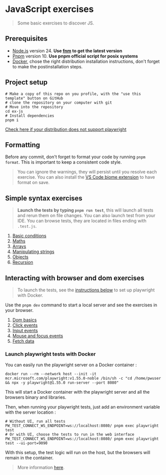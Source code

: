 # JavaScript exercises

> Some basic exercises to discover JS.

## Prerequisites

- [Node.js](https://nodejs.org) version 24. **Use [fnm](https://github.com/Schniz/fnm?tab=readme-ov-file#installation) to get the latest version**
- [Pnpm](https://pnpm.io/installation#on-posix-systems) version 10. **Use pnpm official script for posix systems**
- [Docker](https://docs.docker.com/engine/install/), chose the right distribution installation instructions, don't forget to make the postinstallation steps.

## Project setup

```shell
# Make a copy of this repo on you profile, with the "use this template" button on GitHub
# clone the repository on your computer with git
# Move into the repository
cd ex-js
# Install dependencies
pnpm i
```

[Check here if your distribution does not support playwright](#note-for-distributions-not-directly-supported-by-playwright)

## Formatting

Before any commit, don't forget to format your code by running `pnpm format`. This is important to keep a consistent code style.
> You can ignore the warnings, they will persist until you resolve each exercise.
> You can also install the [VS Code biome extension](https://marketplace.visualstudio.com/items?itemName=biomejs.biome) to have format on save.

## Simple syntax exercises

> **Launch the tests by typing `pnpm run test`**, this will launch all tests and rerun them on file changes.
> You can also launch test from your IDE.
> You can browse tests, they are located in files ending with `.test.js`.

1. [Basic conditions](src/basics/conditions.js)
2. [Maths](src/basics/maths.js)
3. [Arrays](src/arrays/arrays.js)
4. [Manipulating strings](src/basics/strings.js)
5. [Objects](src/objects/objects.js)
6. [Recursion](src/recursion/recursion.js)

## Interacting with browser and dom exercises

> To launch the tests, see the [instructions below](<README#Lauch playwright tests with docker>) to set up playwright with Docker.

Use the `pnpm dev` command to start a local server and see the exercises in your browser.

1. [Dom basics](src/dom/dom.js)
2. [Click events](src/events/clicks.js)
3. [Input events](src/events/inputs.js)
4. [Mouse and focus events](src/events/movements.js)
5. [Fetch data](src/fetch/fetchData.js)

### Launch playwright tests with Docker

You can easily run the playwright server on a Docker container :

```shell
docker run --rm --network host --init -it mcr.microsoft.com/playwright:v1.55.0-noble /bin/sh -c "cd /home/pwuser && npx -y playwright@1.55.0 run-server --port 8080"
```

This will start a Docker container with the playwright server and all the browsers binary and libraries.

Then, when running your playwright tests, just add an environment variable with the server location :

```shell
# Without UI, run all tests
PW_TEST_CONNECT_WS_ENDPOINT=ws://localhost:8080/ pnpm exec playwright test
# Or with UI, choose the tests to run in the web interface
PW_TEST_CONNECT_WS_ENDPOINT=ws://localhost:8080/ pnpm exec playwright test --ui-port=9090
```

With this setup, the test logic will run on the host, but the browsers will remain in the container.

> More information [here](https://discuss.layer5.io/t/how-to-setup-e2e-testing-environment-with-playwright-and-docker-for-meshery/5498).
